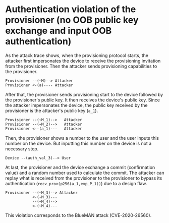 # Authentication violation of the provisioner (no OOB public key exchange and input OOB authentication)

As the attack trace shows, when the provisioning protocol starts, the attacker first impersonates the device to receive the provisioning invitation from the provisioner.
Then the attacker sends provisioning capabilities to the provisioner.

```
Provisioner --(~M)--> Attacker
Provisioner <-(a)---- Attacker
```

After that, the provisioner sends provisioning start to the device followed by the provisioner's public key.
It then receives the device's public key.
Since the attacker impersonates the device, the public key received by the provisioner is the attacker's public key (`a_1`).

```
Provisioner --(~M_1)-->   Attacker
Provisioner --(~M_2)-->   Attacker
Provisioner <--(a_1)---   Attacker
```

Then, the provisioner shows a number to the user and the user inputs this number on the device.
But inputting this number on the device is not a necessary step.

```
Device --(auth_val_3)--> User
```

At last, the provisioner and the device exchange a commit (confirmation value) and a random number used to calculate the commit.
The attacker can replay what is received from the provisioner to the provisioner to bypass its authentication (`recv_prov(p256(a_1,exp_P_1))`) due to a design flaw.

```
Provisioner --(~M_3)--> Attacker
            <-(~M_3)---
            --(~M_4)-->
            <-(~M_4)---
```

This violation corresponds to the BlueMAN attack (CVE-2020-26560).